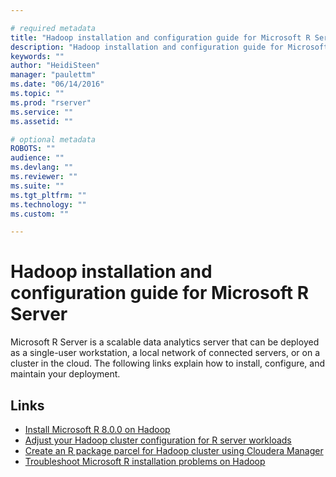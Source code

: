 ```yaml
---

# required metadata
title: "Hadoop installation and configuration guide for Microsoft R Server"
description: "Hadoop installation and configuration guide for Microsoft R Server version 8.0.0."
keywords: ""
author: "HeidiSteen"
manager: "paulettm"
ms.date: "06/14/2016"
ms.topic: ""
ms.prod: "rserver"
ms.service: ""
ms.assetid: ""

# optional metadata
ROBOTS: ""
audience: ""
ms.devlang: ""
ms.reviewer: ""
ms.suite: ""
ms.tgt_pltfrm: ""
ms.technology: ""
ms.custom: ""

---
```


# Hadoop installation and configuration guide for Microsoft R Server

Microsoft R Server is a scalable data analytics server that can be deployed as a single-user workstation, a local network of connected servers, or on a cluster in the cloud. The following links explain how to install, configure, and maintain your deployment.

## Links

- [Install Microsoft R 8.0.0 on Hadoop](rserver-install-hadoop-800.md)
- [Adjust your Hadoop cluster configuration for R server workloads](rserver-install-hadoop-configuration-r-workloads.md)
- [Create an R package parcel for Hadoop cluster using Cloudera Manager](rserver-install-hadoop-create-r-package-cloudera-manager.md)
- [Troubleshoot Microsoft R installation problems on Hadoop](rserver-install-hadoop-troubleshoot.md)
